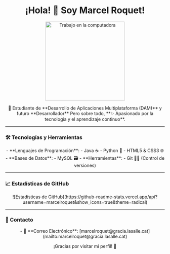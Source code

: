 <div align="center">
  <h1>¡Hola! 👋 Soy Marcel Roquet!</h1>      
</div>

<p align="center">
  <img src="https://media.tenor.com/wF5RiCnfj34AAAAM/work-computer.gif" alt="Trabajo en la computadora" width="250" />
</p>

<p align="center">
  🚀 Estudiante de **Desarrollo de Aplicaciones Multiplataforma (DAM)** y futuro **Desarrollador**  
  Pero sobre todo, **✨ Apasionado por la tecnología y el aprendizaje continuo**.
</p>

---

### 🛠 Tecnologías y Herramientas
<p align="center">
  - **Lenguajes de Programación**:
    - Java ☕
    - Python 🐍
    - HTML5 & CSS3 🌐
  - **Bases de Datos**:
    - MySQL 🗃️
  - **Herramientas**:
    - Git 🦸‍♂️ (Control de versiones)
</p>

---

### 📈 Estadísticas de GitHub
<p align="center">
  ![Estadísticas de GitHub](https://github-readme-stats.vercel.app/api?username=marcelroquet&show_icons=true&theme=radical)
</p>

---

### 💬 Contacto
<p align="center">
  - 📧 **Correo Electrónico**: [marcelroquet@gracia.lasalle.cat](mailto:marcelroquet@gracia.lasalle.cat)
</p>

<p align="center">
  ¡Gracias por visitar mi perfil! 🚀
</p>

